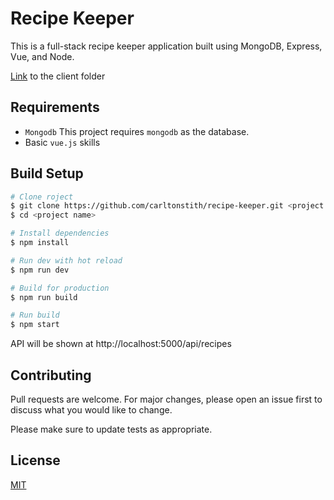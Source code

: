 # Recipe Keeper

This is a full-stack recipe keeper application built using MongoDB, Express, Vue, and Node.

[Link]('https://github.com/carltonstith/recipe-keeper-client') to the client folder

## Requirements
- `Mongodb` This project requires `mongodb` as the database.
- Basic `vue.js` skills

## Build Setup

```bash
# Clone roject
$ git clone https://github.com/carltonstith/recipe-keeper.git <project name>
$ cd <project name>

# Install dependencies
$ npm install

# Run dev with hot reload
$ npm run dev

# Build for production
$ npm run build

# Run build
$ npm start
```

API will be shown at http://localhost:5000/api/recipes

## Contributing
Pull requests are welcome. For major changes, please open an issue first to discuss what you would like to change.

Please make sure to update tests as appropriate.

## License
[MIT](https://choosealicense.com/licenses/mit/)